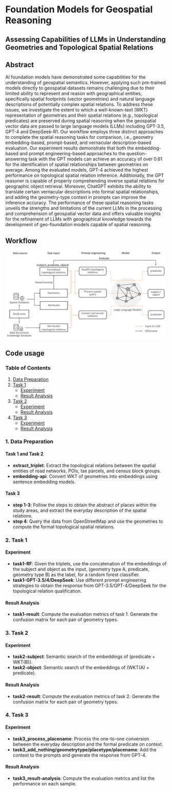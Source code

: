 # Foundation Models for Geospatial Reasoning
## Assessing Capabilities of LLMs in Understanding Geometries and Topological Spatial Relations


## Abstract

AI foundation models have demonstrated some capabilities for the understanding of geospatial semantics. However, applying such pre-trained models directly to geospatial datasets remains challenging due to their limited ability to represent and reason with geographical entities, specifically spatial footprints (vector geometries) and natural language descriptions of potentially complex spatial relations. To address these issues, we investigate the extent to which a well-known-text (WKT) representation of geometries and their spatial relations (e.g., topological predicates) are preserved during spatial reasoning when the geospatial vector data are passed to large language models (LLMs) including GPT-3.5, GPT-4 and DeepSeek-R1. Our workflow employs three distinct approaches to complete the spatial reasoning tasks for comparison, i.e., geometry embedding-based, prompt-based, and vernacular description-based evaluation. Our experiment results demonstrate that both the embedding-based and prompt engineering-based approaches to the question-answering task with the GPT models can achieve an accuracy of over 0.61 for the identification of spatial relationships between geometries on average. Among the evaluated models, GPT-4 achieved the highest performance on topological spatial relation inference. Additionally, the GPT reasoner is capable of properly comprehending inverse spatial relations for geographic object retrieval. Moreover, ChatGPT exhibits the ability to translate certain vernacular descriptions into formal spatial relationships, and adding the geometry-type context in prompts can improve the inference accuracy. The performance of these spatial reasoning tasks unveils the strengths and limitations of the current LLMs in the processing and comprehension of geospatial vector data and offers valuable insights for the refinement of LLMs with geographical knowledge towards the development of geo-foundation models capable of spatial reasoning.

## Workflow

![title](Framework.png)

## Code usage

### Table of Contents

1. [Data Preparation](#data-preparation)
2. [Task 1](#task-1)
    - [Experiment](#task-1-experiment)
    - [Result Analysis](#task-1-result-analysis)
3. [Task 2](#task-2)
    - [Experiment](#task-2-experiment)
    - [Result Analysis](#task-2-result-analysis)
4. [Task 3](#task-3)
    - [Experiment](#task-3-experiment)
    - [Result Analysis](#task-3-result-analysis)

### 1. Data Preparation

#### Task 1 and Task 2

- **extract_triplet**: Extract the topological relations between the spatial entities of road networks, POIs, tax parcels, and census block groups.
- **embedding-api**: Convert WKT of geometries into embeddings using sentence embedding models.

#### Task 3

- **step 1-3**: Follow the steps to obtain the abstract of places within the study areas, and extract the everyday description of the spatial relations.
- **step 4**: Query the data from OpenStreetMap and use the geometries to compute the formal topological spatial relations.

### 2. Task 1

#### Experiment

- **task1-RF**: Given the triplets, use the concatenation of the embeddings of the subject and object as the input, (geometry type A, predicate, geometry type B) as the label, for a random forest classifier.
- **task1-GPT-3.5/4/DeepSeek**: Use different prompt engineering strategies to obtain the response from GPT-3.5/GPT-4/DeepSeek for the topological relation qualification.

#### Result Analysis

- **task1-result**: Compute the evaluation metrics of task 1. Generate the confusion matrix for each pair of geometry types.

### 3. Task 2

#### Experiment

- **task2-subject**: Semantic search of the embeddings of (predicate + WKT(B)).
- **task2-object**: Semantic search of the embeddings of (WKT(A) + predicate).

#### Result Analysis

- **task2-result**: Compute the evaluation metrics of task 2. Generate the confusion matrix for each pair of geometry types.

### 4. Task 3

#### Experiment

- **task3_process_placename**: Process the one-to-one conversion between the everyday description and the formal predicate on context.
- **task3_add_nothing/geometrytype/placetype/placename**: Add the context to the prompts and generate the response from GPT-4.

#### Result Analysis

- **task3_result-analysis**: Compute the evaluation metrics and list the performance on each sample.